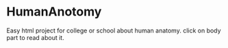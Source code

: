 # HumanAnotomy
Easy html project for college or school about human anatomy. click on body part to read about it.
